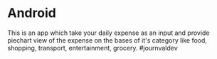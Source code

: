 # Android

This is an app which take your daily expense as an input and provide piechart view of the expense on the bases of it's category
like food, shopping, transport, entertainment, grocery.
#journvaldev
